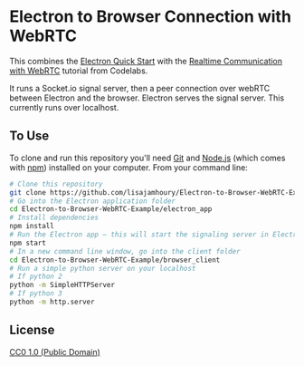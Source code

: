 # Electron to Browser Connection with WebRTC

This combines the [Electron Quick Start](https://electronjs.org/docs/tutorial/quick-start) with the [Realtime Communication with WebRTC](https://codelabs.developers.google.com/codelabs/webrtc-web/#0) tutorial from Codelabs.

It runs a Socket.io signal server, then a peer connection over webRTC between Electron and the browser. Electron serves the signal server. This currently runs over localhost. 

## To Use

To clone and run this repository you'll need [Git](https://git-scm.com) and [Node.js](https://nodejs.org/en/download/) (which comes with [npm](http://npmjs.com)) installed on your computer. From your command line:

```bash
# Clone this repository
git clone https://github.com/lisajamhoury/Electron-to-Browser-WebRTC-Example
# Go into the Electron application folder
cd Electron-to-Browser-WebRTC-Example/electron_app
# Install dependencies
npm install
# Run the Electron app — this will start the signaling server in Electron
npm start
# In a new command line window, go into the client folder
cd Electron-to-Browser-WebRTC-Example/browser_client
# Run a simple python server on your localhost 
# If python 2
python -m SimpleHTTPServer 
# If python 3
python -m http.server
```

## License

[CC0 1.0 (Public Domain)](LICENSE.md)
